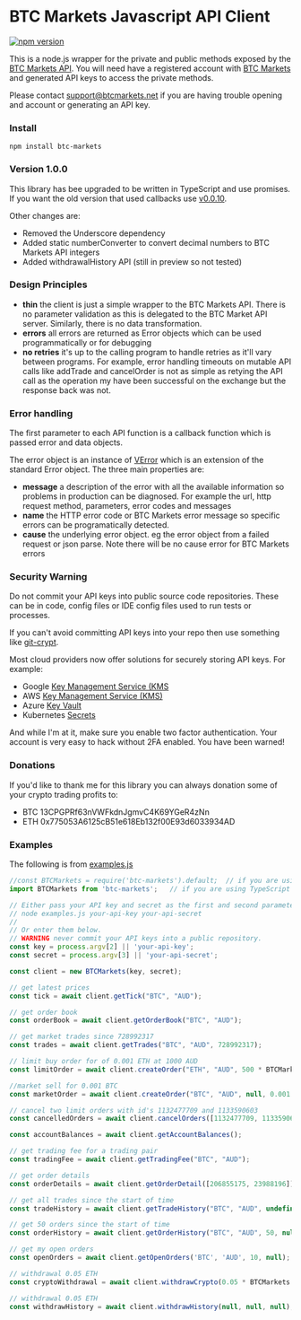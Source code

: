 BTC Markets Javascript API Client
===============
[![npm version](https://badge.fury.io/js/btc-markets.svg)](https://badge.fury.io/js/btc-markets)

This is a node.js wrapper for the private and public methods exposed by the [BTC Markets API](https://github.com/BTCMarkets/API).
You will need have a registered account with [BTC Markets](https://btcmarkets.net) and generated API keys to access the private methods.

Please contact support@btcmarkets.net if you are having trouble opening and account or generating an API key. 

### Install

`npm install btc-markets`

### Version 1.0.0
This library has bee upgraded to be written in TypeScript and use promises. If you want the old version that used callbacks use [v0.0.10](https://github.com/naddison36/btc-markets/tree/v0.0.10).

Other changes are:
- Removed the Underscore dependency
- Added static numberConverter to convert decimal numbers to BTC Markets API integers
- Added withdrawalHistory API (still in preview so not tested)

### Design Principles
- **thin** the client is just a simple wrapper to the BTC Markets API. There is no parameter validation as this is delegated to the BTC Market API server. Similarly, there is no data transformation.
- **errors** all errors are returned as Error objects which can be used programmatically or for debugging
- **no retries** it's up to the calling program to handle retries as it'll vary between programs. For example, error handling timeouts on mutable API calls like addTrade and cancelOrder is not as simple as retying the API call as the operation my have been successful on the exchange but the response back was not.

### Error handling
The first parameter to each API function is a callback function which is passed error and data objects.

The error object is an instance of [VError](https://github.com/davepacheco/node-verror) which is an extension of the standard Error object.
The three main properties are:
- **message** a description of the error with all the available information so problems in production can be diagnosed. For example the url, http request method, parameters, error codes and messages
- **name** the HTTP error code or BTC Markets error message so specific errors can be programatically detected.
- **cause** the underlying error object. eg the error object from a failed request or json parse. Note there will be no cause error for BTC Markets errors

### Security Warning
Do not commit your API keys into public source code repositories. These can be in code, config files or IDE config files used to run tests or processes.

If you can't avoid committing API keys into your repo then use something like [git-crypt](https://github.com/AGWA/git-crypt).

Most cloud providers now offer solutions for securely storing API keys. For example:
* Google [Key Management Service (KMS](https://cloud.google.com/kms/)
* AWS [Key Management Service (KMS)](https://aws.amazon.com/kms/)
* Azure [Key Vault](https://azure.microsoft.com/en-au/services/key-vault/)
* Kubernetes [Secrets](https://kubernetes.io/docs/concepts/configuration/secret/)

And while I'm at it, make sure you enable two factor authentication. Your account is very easy to hack without 2FA enabled. You have been warned!

### Donations
If you'd like to thank me for this library you can always donation some of your crypto trading profits to:
* BTC 13CPGPRf63nVWFkdnJgmvC4K69YGeR4zNn
* ETH 0x775053A6125cB51e618Eb132f00E93d6033934AD

### Examples
The following is from [examples.js](./examples.js)
```javascript
//const BTCMarkets = require('btc-markets').default;  // if you are using JavaScript
import BTCMarkets from 'btc-markets';   // if you are using TypeScript or Babel

// Either pass your API key and secret as the first and second parameters to examples.js. eg
// node examples.js your-api-key your-api-secret
//
// Or enter them below.
// WARNING never commit your API keys into a public repository.
const key = process.argv[2] || 'your-api-key';
const secret = process.argv[3] || 'your-api-secret';

const client = new BTCMarkets(key, secret);

// get latest prices
const tick = await client.getTick("BTC", "AUD");

// get order book
const orderBook = await client.getOrderBook("BTC", "AUD");

// get market trades since 728992317
const trades = await client.getTrades("BTC", "AUD", 728992317);

// limit buy order for of 0.001 ETH at 1000 AUD
const limitOrder = await client.createOrder("ETH", "AUD", 500 * BTCMarkets.numberConverter, 0.001 * BTCMarkets.numberConverter, 'Bid', 'Limit', "10001");

//market sell for 0.001 BTC
const marketOrder = await client.createOrder("BTC", "AUD", null, 0.001 * BTCMarkets.numberConverter, 'Ask', 'Market', null);

// cancel two limit orders with id's 1132477709 and 1133590603
const cancelledOrders = await client.cancelOrders([1132477709, 1133590603]);

const accountBalances = await client.getAccountBalances();

// get trading fee for a trading pair
const tradingFee = await client.getTradingFee("BTC", "AUD");

// get order details
const orderDetails = await client.getOrderDetail([206855175, 23988196]);

// get all trades since the start of time
const tradeHistory = await client.getTradeHistory("BTC", "AUD", undefined, null);

// get 50 orders since the start of time
const orderHistory = await client.getOrderHistory("BTC", "AUD", 50, null);

// get my open orders
const openOrders = await client.getOpenOrders('BTC', 'AUD', 10, null);

// withdrawal 0.05 ETH
const cryptoWithdrawal = await client.withdrawCrypto(0.05 * BTCMarkets.numberConverter, "0x775053A6125cB51e618Eb132f00E93d6033934AD", "ETH");

// withdrawal 0.05 ETH
const withdrawHistory = await client.withdrawHistory(null, null, null);
```